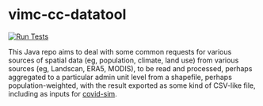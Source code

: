 # vimc-cc-datatool

<!-- badgets: start -->
[![Run Tests](https://github.com/vimc/vimc-cc-datatool/actions/workflows/tests.yml/badge.svg?branch=main)](https://github.com/vimc/vimc-cc-datatool/actions/workflows/tests.yml)
<!-- badges: end -->

This Java repo aims to deal with some common requests for various sources of spatial data 
(eg, population, climate, land use) from various sources (eg, Landscan, ERA5, MODIS), to
be read and processed, perhaps aggregated to a particular admin unit level from a shapefile,
perhaps population-weighted, with the result exported as some kind of CSV-like file, 
including as inputs for [covid-sim](https://github.com/mrc-ide/covid-sim).
